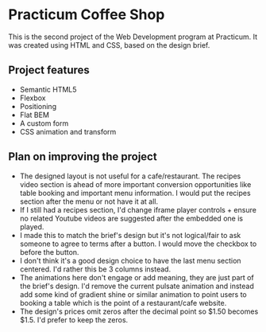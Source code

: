 # Practicum Coffee Shop

This is the second project of the Web Development program at Practicum. It was created using HTML and CSS, based on the design brief.

## Project features

- Semantic HTML5
- Flexbox
- Positioning
- Flat BEM
- A custom form
- CSS animation and transform

## Plan on improving the project

- The designed layout is not useful for a cafe/restaurant. The recipes video section is ahead of more important conversion opportunities like table booking and important menu information. I would put the recipes section after the menu or not have it at all.
- If I still had a recipes section, I'd change iframe player controls + ensure no related Youtube videos are suggested after the embedded one is played.
- I made this to match the brief's design but it's not logical/fair to ask someone to agree to terms after a button. I would move the checkbox to before the button.
- I don't think it's a good design choice to have the last menu section centered. I'd rather this be 3 columns instead.
- The animations here don't engage or add meaning, they are just part of the brief's design. I'd remove the current pulsate animation and instead add some kind of gradient shine or similar animation to point users to booking a table which is the point of a restaurant/cafe website.
- The design's prices omit zeros after the decimal point so $1.50 becomes $1.5. I'd prefer to keep the zeros.
